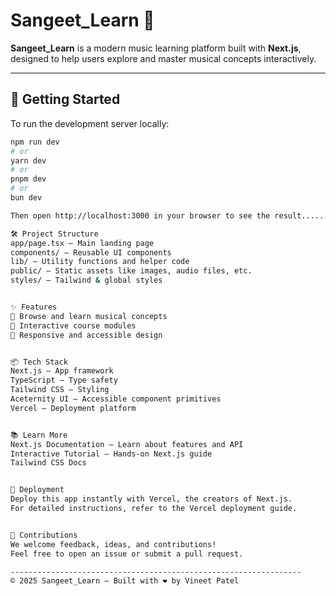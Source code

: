 # Sangeet_Learn 🎵

**Sangeet_Learn** is a modern music learning platform built with **Next.js**, designed to help users explore and master musical concepts interactively.

----------------------------------------------------------

## 🚀 Getting Started
To run the development server locally:

```bash
npm run dev
# or
yarn dev
# or
pnpm dev
# or
bun dev

Then open http://localhost:3000 in your browser to see the result......

🛠 Project Structure
app/page.tsx – Main landing page
components/ – Reusable UI components
lib/ – Utility functions and helper code
public/ – Static assets like images, audio files, etc.
styles/ – Tailwind & global styles


✨ Features
🎼 Browse and learn musical concepts
📖 Interactive course modules
💬 Responsive and accessible design


📦 Tech Stack
Next.js – App framework
TypeScript – Type safety
Tailwind CSS – Styling
Aceternity UI – Accessible component primitives
Vercel – Deployment platform


📚 Learn More
Next.js Documentation – Learn about features and API
Interactive Tutorial – Hands-on Next.js guide
Tailwind CSS Docs


🚀 Deployment
Deploy this app instantly with Vercel, the creators of Next.js.
For detailed instructions, refer to the Vercel deployment guide.


🤝 Contributions
We welcome feedback, ideas, and contributions!
Feel free to open an issue or submit a pull request.

-----------------------------------------------------------------
©️ 2025 Sangeet_Learn – Built with ❤️ by Vineet Patel
